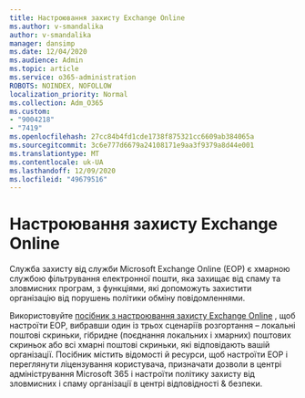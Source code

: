 ```yaml
---
title: Настроювання захисту Exchange Online
ms.author: v-smandalika
author: v-smandalika
manager: dansimp
ms.date: 12/04/2020
ms.audience: Admin
ms.topic: article
ms.service: o365-administration
ROBOTS: NOINDEX, NOFOLLOW
localization_priority: Normal
ms.collection: Adm_O365
ms.custom:
- "9004218"
- "7419"
ms.openlocfilehash: 27cc84b4fd1cde1738f875321cc6609ab384065a
ms.sourcegitcommit: 3c6e777d6679a24108171e9aa3f9379a8d44e001
ms.translationtype: MT
ms.contentlocale: uk-UA
ms.lasthandoff: 12/09/2020
ms.locfileid: "49679516"
---
```

# <a name="set-up-exchange-online-protection"></a>Настроювання захисту Exchange Online

Служба захисту від служби Microsoft Exchange Online (EOP) є хмарною службою фільтрування електронної пошти, яка захищає від спаму та зловмисних програм, з функціями, які допоможуть захистити організацію від порушень політики обміну повідомленнями.

Використовуйте [посібник з настроювання захисту Exchange Online](https://admin.microsoft.com/adminportal/home#/modernonboarding/prepareyourenvironment) , щоб настроїти EOP, вибравши один із трьох сценаріїв розгортання – локальні поштові скриньки, гібридне (поєднання локальних і хмарних) поштових скриньок або всі хмарні поштові скриньки, які відповідають вашій організації. Посібник містить відомості й ресурси, щоб настроїти EOP і переглянути ліцензування користувача, призначати дозволи в центрі адміністрування Microsoft 365 і настроїти політику захисту від зловмисних і спаму організації в центрі відповідності & безпеки.
